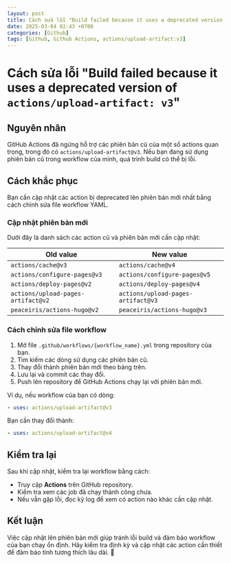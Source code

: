 ```yaml
---
layout: post
title: Cách sửa lỗi "Build failed because it uses a deprecated version of actions/upload-artifact v3"
date: 2025-03-04 02:43 +0700
categories: [Github]
tags: [Github, Github Actions, actions/upload-artifact:v3]
---
```

# Cách sửa lỗi "Build failed because it uses a deprecated version of `actions/upload-artifact: v3`"

## Nguyên nhân
GitHub Actions đã ngừng hỗ trợ các phiên bản cũ của một số actions quan trọng, trong đó có `actions/upload-artifact@v3`. Nếu bạn đang sử dụng phiên bản cũ trong workflow của mình, quá trình build có thể bị lỗi.

## Cách khắc phục
Bạn cần cập nhật các action bị deprecated lên phiên bản mới nhất bằng cách chỉnh sửa file workflow YAML.

### Cập nhật phiên bản mới
Dưới đây là danh sách các action cũ và phiên bản mới cần cập nhật:

| Old value | New value |
|-----------|----------|
| `actions/cache@v3` | `actions/cache@v4` |
| `actions/configure-pages@v3` | `actions/configure-pages@v5` |
| `actions/deploy-pages@v2` | `actions/deploy-pages@v4` |
| `actions/upload-pages-artifact@v2` | `actions/upload-pages-artifact@v3` |
| `peaceiris/actions-hugo@v2` | `peaceiris/actions-hugo@v3` |

### Cách chỉnh sửa file workflow
1. Mở file `.github/workflows/{workflow_name}.yml` trong repository của bạn.
2. Tìm kiếm các dòng sử dụng các phiên bản cũ.
3. Thay đổi thành phiên bản mới theo bảng trên.
4. Lưu lại và commit các thay đổi.
5. Push lên repository để GitHub Actions chạy lại với phiên bản mới.

Ví dụ, nếu workflow của bạn có dòng:
```yaml
- uses: actions/upload-artifact@v3
```
Bạn cần thay đổi thành:
```yaml
- uses: actions/upload-artifact@v4
```

## Kiểm tra lại
Sau khi cập nhật, kiểm tra lại workflow bằng cách:
- Truy cập **Actions** trên GitHub repository.
- Kiểm tra xem các job đã chạy thành công chưa.
- Nếu vẫn gặp lỗi, đọc kỹ log để xem có action nào khác cần cập nhật.

## Kết luận
Việc cập nhật lên phiên bản mới giúp tránh lỗi build và đảm bảo workflow của bạn chạy ổn định. Hãy kiểm tra định kỳ và cập nhật các action cần thiết để đảm bảo tính tương thích lâu dài. 🚀

